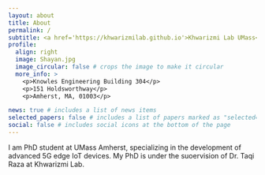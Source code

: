 ```yaml
---
layout: about
title: About
permalink: /
subtitle: <a href='https://khwarizmilab.github.io'>Khwarizmi Lab UMass</a>
profile:
  align: right
  image: Shayan.jpg
  image_circular: false # crops the image to make it circular
  more_info: >
    <p>Knowles Engineering Building 304</p>
    <p>151 Holdsworthway</p>
    <p>Amherst, MA, 01003</p>

news: true # includes a list of news items
selected_papers: false # includes a list of papers marked as "selected={true}"
social: false # includes social icons at the bottom of the page
---
```


I am PhD student at UMass Amherst, specializing in the development of advanced 5G edge IoT devices. My PhD is under the suoervision of Dr. Taqi Raza at Khwarizmi Lab.
